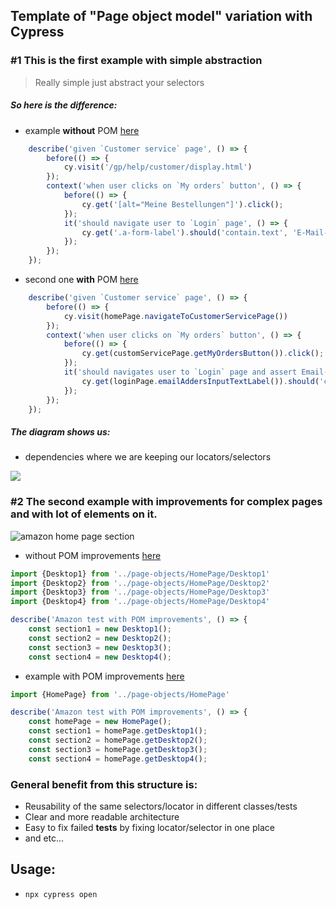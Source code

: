 Template of "Page object model" variation with Cypress
---------------

### #1 This is the first example with simple abstraction
> Really simple just abstract your selectors

##### So here is the difference:
- example **without** POM [here](https://github.com/Ebazhanov/page-object-model-cypress-simple/blob/master/cypress/e2e/exampleWithoutPOM.js)
```javascript
    describe('given `Customer service` page', () => {
        before(() => {
            cy.visit('/gp/help/customer/display.html')
        });
        context('when user clicks on `My orders` button', () => {
            before(() => {
                cy.get('[alt="Meine Bestellungen"]').click();
            });
            it('should navigate user to `Login` page', () => {
                cy.get('.a-form-label').should('contain.text', 'E-Mail-Adresse');
            });
        });
    });
```

- second one **with** POM [here](https://github.com/Ebazhanov/page-object-model-cypress-simple/blob/master/cypress/e2e/exampleWithPOM.js)
```javascript
    describe('given `Customer service` page', () => {
        before(() => {
            cy.visit(homePage.navigateToCustomerServicePage())
        });
        context('when user clicks on `My orders` button', () => {
            before(() => {
                cy.get(customServicePage.getMyOrdersButton()).click();
            });
            it('should navigates user to `Login` page and assert Email-Address input label', () => {
                cy.get(loginPage.emailAddersInputTextLabel()).should('contain.text', 'E-Mail-Adresse');
            });
        });
    });
```

##### The diagram shows us:
- dependencies where we are keeping our locators/selectors
<img src="https://monosnap.com/image/nw7GXXmrnoTxFqLOVrn6VKMuzMjUcC"/>

### #2 The second example with improvements for complex pages and with lot of elements on it.
![amazon home page section](amazonExample.gif)
- without POM improvements [here](https://github.com/Ebazhanov/page-object-model-cypress-simple/blob/master/cypress/e2e/PomWithoutImprovments.js)
```javascript
import {Desktop1} from '../page-objects/HomePage/Desktop1'
import {Desktop2} from '../page-objects/HomePage/Desktop2'
import {Desktop3} from '../page-objects/HomePage/Desktop3'
import {Desktop4} from '../page-objects/HomePage/Desktop4'

describe('Amazon test with POM improvements', () => {
    const section1 = new Desktop1();
    const section2 = new Desktop2();
    const section3 = new Desktop3();
    const section4 = new Desktop4();
```

- example with POM improvements [here](https://github.com/Ebazhanov/page-object-model-cypress-simple/blob/master/cypress/e2e/PomWithImprovments.js)
```javascript
import {HomePage} from '../page-objects/HomePage'

describe('Amazon test with POM improvements', () => {
    const homePage = new HomePage();
    const section1 = homePage.getDesktop1();
    const section2 = homePage.getDesktop2();
    const section3 = homePage.getDesktop3();
    const section4 = homePage.getDesktop4();
```

### General benefit from this structure is: 
- Reusability of the same selectors/locator in different classes/tests
- Clear and more readable architecture
- Easy to fix failed **tests** by fixing locator/selector in one place
- and etc... 

## Usage: 
- `npx cypress open`

